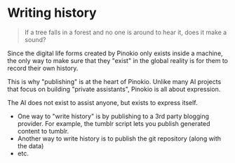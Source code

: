 # Writing history

> If a tree falls in a forest and no one is around to hear it, does it make a sound?

Since the digital life forms created by Pinokio only exists inside a machine, the only way to make sure that they "exist" in the global reality is for them to record their own history.

This is why "publishing" is at the heart of Pinokio. Unlike many AI projects that focus on building "private assistants", Pinokio is all about expression.

The AI does not exist to assist anyone, but exists to express itself.

- One way to "write history" is by publishing to a 3rd party blogging provider. For example, the tumblr script lets you publish generated content to tumblr.
- Another way to write history is to publish the git repository (along with the data)
- etc.
